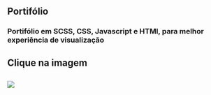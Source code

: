 ## Portifólio
<h3>Portifólio em SCSS, CSS, Javascript e HTMl, para melhor experiência de visualização<h3>
<h2>Clique na imagem<h2>
<a href="https://rafael-moratti.github.io/portifolio/" target="_blank"><img src="https://github.com/perfilproject/visual/issues/1#issue-1552316359" /></a>

